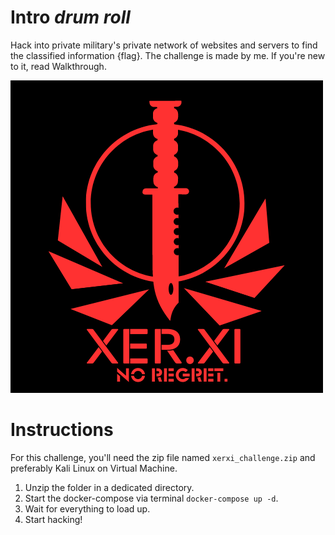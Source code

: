 # Intro *drum roll*
Hack into private military's private network of websites and servers to find the classified information {flag}. The challenge is made by me. If you're new to it, read Walkthrough.

![xerxi](https://github.com/martinlesjak/xerxi/blob/images/XER.XI%20(3).png)

# Instructions
For this challenge, you'll need the zip file named `xerxi_challenge.zip` and preferably Kali Linux on Virtual Machine.
1. Unzip the folder in a dedicated directory.
2. Start the docker-compose via terminal `docker-compose up -d`.
3. Wait for everything to load up.
4. Start hacking!
